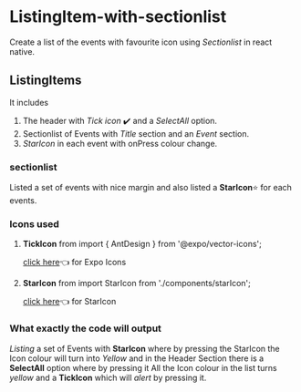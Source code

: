 # ListingItem-with-sectionlist

Create a list of the events with favourite icon using *Sectionlist* in react native.

## ListingItems

It includes
   
   1. The header with *Tick icon* :heavy_check_mark: and a *SelectAll* option.
   2. Sectionlist of Events with *Title* section and an *Event* section.
   3. *StarIcon* in each event with onPress colour change. 

### sectionlist

 Listed a set of events with nice margin and also listed a **StarIcon**:star: for each events.
 
### Icons used
 
   1. **TickIcon** from import { AntDesign } from '@expo/vector-icons';
   
       [click here](https://docs.expo.io/guides/icons/):point_left: for Expo Icons
   
   2. **StarIcon** from import StarIcon from './components/starIcon';
    
       [click here](https://material-ui.com/de/components/icons/):point_left: for StarIcon
       
### What exactly the code will output

*Listing* a set of Events with **StarIcon** where by pressing the StarIcon the Icon colour will turn into *Yellow* and in the Header Section there is a **SelectAll** option where by pressing it All the Icon colour in the list turns *yellow* and a **TickIcon** which will *alert* by pressing it.  
 
 

